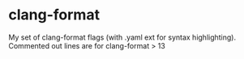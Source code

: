 # clang-format

My set of clang-format flags (with .yaml ext for syntax highlighting). <br>
Commented out lines are for clang-format > 13
